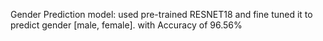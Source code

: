 Gender Prediction model:
 used pre-trained RESNET18 and fine tuned it to predict gender [male, female].
 with Accuracy of 96.56%
